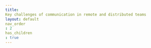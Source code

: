```yaml
---
title:
Key challenges of communication in remote and distributed teams
layout: default
nav_order
: 2
has_children
: true
---
```

